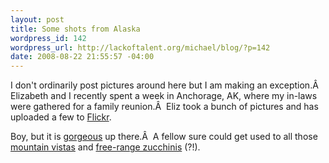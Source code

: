 ```yaml
--- 
layout: post
title: Some shots from Alaska
wordpress_id: 142
wordpress_url: http://lackoftalent.org/michael/blog/?p=142
date: 2008-08-22 21:55:57 -04:00
---
```

I don't ordinarily post pictures around here but I am making an exception.Â  Elizabeth and I recently spent a week in Anchorage, AK, where my in-laws were gathered for a family reunion.Â  Eliz took a bunch of pictures and has uploaded a few to <a href="http://flickr.com/photos/geek_patrol/sets/72157606898511203/" target="_blank">Flickr</a>.

Boy, but it is <a href="http://flickr.com/photos/geek_patrol/2787616673/sizes/l/in/set-72157606898511203/" target="_blank">gorgeous</a> up there.Â  A fellow sure could get used to all those <a href="http://flickr.com/photos/geek_patrol/2788465898/sizes/l/in/set-72157606898511203/" target="_blank">mountain vistas</a> and <a href="http://flickr.com/photos/geek_patrol/2788467506/sizes/l/in/set-72157606898511203/" target="_blank">free-range zucchinis</a> (?!).
